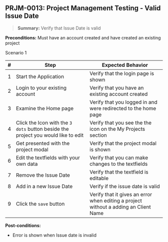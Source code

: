 ## **PRJM-0013:** Project Management Testing - Valid Issue Date  

> **Summary:** Verify that Issue Date is valid  <br>

**Preconditions:** Must have an account created and have created an existing project

Scenario 1 

 | \# | Step | Expected Behavior | 
 |----|------|-------------------| 
 |  1 | Start the Application    | Verify that the login page is shown  | 
 |  2 | Login to your existing account    | Verify that you have an existing account created   | 
 |  3 | Examine the Home page     | Verify that you logged in and were redirected to the home page  |  
 |  4 | Click the Icon with the `3 dots` button beside the project you would like to edit| Verify that you see the the icon on the My Projects section |
 |  5 | Get presented with the project modal  | Verify that the  project modal is shown  | 
 | 6 | Edit the textfields with your own data | Verify that you can make changes to the textfields |
 | 7 | Remove the Issue Date | Verify that the textfield is editable|
 | 8 | Add in a new Issue Date | Verify if the issue date is valid |
 | 9 | Click the `save` button | Verify that it gives an error when editing a project without a adding an Client Name|
 
**Post-conditions:**  

 - Error is shown when Issue date is invalid
